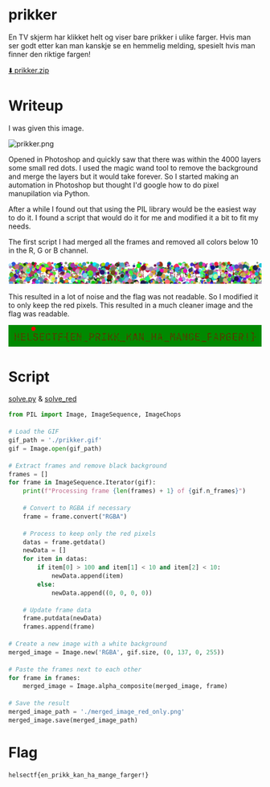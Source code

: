 # prikker

En TV skjerm har klikket helt og viser bare prikker i ulike farger. Hvis man ser godt etter kan man kanskje se en hemmelig melding, spesielt hvis man finner den riktige fargen!

[⬇️ prikker.zip](prikker.zip)

# Writeup

I was given this image. 

![prikker.png](prikker.gif)

Opened in Photoshop and quickly saw that there was within the 4000 layers some small red dots. I used the magic wand tool to remove the background and merge the layers but it would take forever. So I started making an automation in Photoshop but thought I'd google how to do pixel manupilation via Python.

After a while I found out that using the PIL library would be the easiest way to do it. I found a script that would do it for me and modified it a bit to fit my needs.

The first script I had merged all the frames and removed all colors below 10 in the R, G or B channel. 

![merged_image.png](merged_image.png)

This resulted in a lot of noise and the flag was not readable. So I modified it to only keep the red pixels. This resulted in a much cleaner image and the flag was readable.

![merged_image_red_only.png](merged_image_red_only.png)

# Script

[solve.py](solve.py) & [solve_red](solve_red.py)

```python
from PIL import Image, ImageSequence, ImageChops

# Load the GIF
gif_path = './prikker.gif'
gif = Image.open(gif_path)

# Extract frames and remove black background
frames = []
for frame in ImageSequence.Iterator(gif):
    print(f"Processing frame {len(frames) + 1} of {gif.n_frames}")

    # Convert to RGBA if necessary
    frame = frame.convert("RGBA")
    
    # Process to keep only the red pixels
    datas = frame.getdata()
    newData = []
    for item in datas:
        if item[0] > 100 and item[1] < 10 and item[2] < 10:
            newData.append(item)
        else:
            newData.append((0, 0, 0, 0))

    # Update frame data
    frame.putdata(newData)
    frames.append(frame) 

# Create a new image with a white background
merged_image = Image.new('RGBA', gif.size, (0, 137, 0, 255))

# Paste the frames next to each other
for frame in frames:
    merged_image = Image.alpha_composite(merged_image, frame)

# Save the result
merged_image_path = './merged_image_red_only.png'
merged_image.save(merged_image_path)
```

# Flag

```
helsectf{en_prikk_kan_ha_mange_farger!}
```